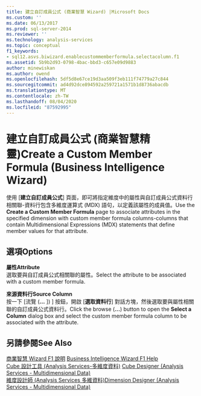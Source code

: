 ```yaml
---
title: 建立自訂成員公式 (商業智慧 Wizard) |Microsoft Docs
ms.custom: ''
ms.date: 06/13/2017
ms.prod: sql-server-2014
ms.reviewer: ''
ms.technology: analysis-services
ms.topic: conceptual
f1_keywords:
- sql12.asvs.biwizard.enablecustommemberformula.selectacolumn.f1
ms.assetid: 5b9b2d93-0798-4bac-bbd3-c657e09d9883
author: minewiskan
ms.author: owend
ms.openlocfilehash: 5df5d8e67ce19d3aa509f3eb111f74779a27c844
ms.sourcegitcommit: ad4d92dce894592a259721a1571b1d8736abacdb
ms.translationtype: MT
ms.contentlocale: zh-TW
ms.lasthandoff: 08/04/2020
ms.locfileid: "87592995"
---
```

# <a name="create-a-custom-member-formula-business-intelligence-wizard"></a><span data-ttu-id="af60e-102">建立自訂成員公式 (商業智慧精靈)</span><span class="sxs-lookup"><span data-stu-id="af60e-102">Create a Custom Member Formula (Business Intelligence Wizard)</span></span>
  <span data-ttu-id="af60e-103">使用 [**建立自訂成員公式**] 頁面，即可將指定維度中的屬性與自訂成員公式資料行相關聯-資料行包含多維度運算式 (MDX) 語句，以定義該屬性的成員值。</span><span class="sxs-lookup"><span data-stu-id="af60e-103">Use the **Create a Custom Member Formula** page to associate attributes in the specified dimension with custom member formula columns-columns that contain Multidimensional Expressions (MDX) statements that define member values for that attribute.</span></span>  
  
## <a name="options"></a><span data-ttu-id="af60e-104">選項</span><span class="sxs-lookup"><span data-stu-id="af60e-104">Options</span></span>  
 <span data-ttu-id="af60e-105">**屬性**</span><span class="sxs-lookup"><span data-stu-id="af60e-105">**Attribute**</span></span>  
 <span data-ttu-id="af60e-106">選取要與自訂成員公式相關聯的屬性。</span><span class="sxs-lookup"><span data-stu-id="af60e-106">Select the attribute to be associated with a custom member formula.</span></span>  
  
 <span data-ttu-id="af60e-107">**來源資料行**</span><span class="sxs-lookup"><span data-stu-id="af60e-107">**Source Column**</span></span>  
 <span data-ttu-id="af60e-108">按一下 [流覽 (**...** ]) ] 按鈕，開啟 [**選取資料行**] 對話方塊，然後選取要與屬性相關聯的自訂成員公式資料行。</span><span class="sxs-lookup"><span data-stu-id="af60e-108">Click the browse (**...**) button to open the **Select a Column** dialog box and select the custom member formula column to be associated with the attribute.</span></span>  
  
## <a name="see-also"></a><span data-ttu-id="af60e-109">另請參閱</span><span class="sxs-lookup"><span data-stu-id="af60e-109">See Also</span></span>  
 <span data-ttu-id="af60e-110">[商業智慧 Wizard F1 說明](business-intelligence-wizard-f1-help.md) </span><span class="sxs-lookup"><span data-stu-id="af60e-110">[Business Intelligence Wizard F1 Help](business-intelligence-wizard-f1-help.md) </span></span>  
 <span data-ttu-id="af60e-111">[Cube 設計工具 &#40;Analysis Services-多維度資料&#41;](cube-designer-analysis-services-multidimensional-data.md) </span><span class="sxs-lookup"><span data-stu-id="af60e-111">[Cube Designer &#40;Analysis Services - Multidimensional Data&#41;](cube-designer-analysis-services-multidimensional-data.md) </span></span>  
 [<span data-ttu-id="af60e-112">維度設計師 &#40;Analysis Services 多維資料&#41;</span><span class="sxs-lookup"><span data-stu-id="af60e-112">Dimension Designer &#40;Analysis Services - Multidimensional Data&#41;</span></span>](dimension-designer-analysis-services-multidimensional-data.md)  
  
  
